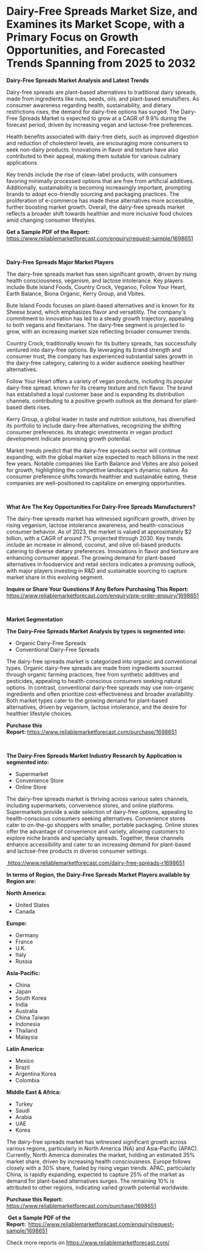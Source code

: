 <p><h1>Dairy-Free Spreads Market Size, and Examines its Market Scope, with a Primary Focus on Growth Opportunities, and Forecasted Trends Spanning from 2025 to 2032</h1></p><p><strong>Dairy-Free Spreads Market Analysis and Latest Trends</strong></p>
<p><p>Dairy-free spreads are plant-based alternatives to traditional dairy spreads, made from ingredients like nuts, seeds, oils, and plant-based emulsifiers. As consumer awareness regarding health, sustainability, and dietary restrictions rises, the demand for dairy-free options has surged. The Dairy-Free Spreads Market is expected to grow at a CAGR of 9.9% during the forecast period, driven by increasing vegan and lactose-free preferences. </p><p>Health benefits associated with dairy-free diets, such as improved digestion and reduction of cholesterol levels, are encouraging more consumers to seek non-dairy products. Innovations in flavor and texture have also contributed to their appeal, making them suitable for various culinary applications. </p><p>Key trends include the rise of clean-label products, with consumers favoring minimally processed options that are free from artificial additives. Additionally, sustainability is becoming increasingly important, prompting brands to adopt eco-friendly sourcing and packaging practices. The proliferation of e-commerce has made these alternatives more accessible, further boosting market growth. Overall, the dairy-free spreads market reflects a broader shift towards healthier and more inclusive food choices amid changing consumer lifestyles.</p></p>
<p><strong>Get a Sample PDF of the Report:&nbsp;</strong> <a href="https://www.reliablemarketforecast.com/enquiry/request-sample/1698651?utm_campaign=1888&utm_medium=2&utm_source=Github&utm_content=ia&utm_term=09012025&utm_id=dairy-free-spreads">https://www.reliablemarketforecast.com/enquiry/request-sample/1698651</a></p>
<p>&nbsp;</p>
<p><strong>Dairy-Free Spreads Major Market Players</strong></p>
<p><p>The dairy-free spreads market has seen significant growth, driven by rising health consciousness, veganism, and lactose intolerance. Key players include Bute Island Foods, Country Crock, Veganoo, Follow Your Heart, Earth Balance, Biona Organic, Kerry Group, and Vbites.</p><p>Bute Island Foods focuses on plant-based alternatives and is known for its Sheese brand, which emphasizes flavor and versatility. The company's commitment to innovation has led to a steady growth trajectory, appealing to both vegans and flexitarians. The dairy-free segment is projected to grow, with an increasing market size reflecting broader consumer trends.</p><p>Country Crock, traditionally known for its buttery spreads, has successfully ventured into dairy-free options. By leveraging its brand strength and consumer trust, the company has experienced substantial sales growth in the dairy-free category, catering to a wider audience seeking healthier alternatives.</p><p>Follow Your Heart offers a variety of vegan products, including its popular dairy-free spread, known for its creamy texture and rich flavor. The brand has established a loyal customer base and is expanding its distribution channels, contributing to a positive growth outlook as the demand for plant-based diets rises.</p><p>Kerry Group, a global leader in taste and nutrition solutions, has diversified its portfolio to include dairy-free alternatives, recognizing the shifting consumer preferences. Its strategic investments in vegan product development indicate promising growth potential.</p><p>Market trends predict that the dairy-free spreads sector will continue expanding, with the global market size expected to reach billions in the next few years. Notable companies like Earth Balance and Vbites are also poised for growth, highlighting the competitive landscape's dynamic nature. As consumer preference shifts towards healthier and sustainable eating, these companies are well-positioned to capitalize on emerging opportunities.</p></p>
<p>&nbsp;</p>
<p><strong>What Are The Key Opportunities For Dairy-Free Spreads Manufacturers?</strong></p>
<p><p>The dairy-free spreads market has witnessed significant growth, driven by rising veganism, lactose intolerance awareness, and health-conscious consumer behavior. As of 2023, the market is valued at approximately $2 billion, with a CAGR of around 7% projected through 2030. Key trends include an increase in almond, coconut, and olive oil-based products catering to diverse dietary preferences. Innovations in flavor and texture are enhancing consumer appeal. The growing demand for plant-based alternatives in foodservice and retail sectors indicates a promising outlook, with major players investing in R&D and sustainable sourcing to capture market share in this evolving segment.</p></p>
<p><strong>Inquire or Share Your Questions If Any Before Purchasing This Report:</strong> <a href="https://www.reliablemarketforecast.com/enquiry/pre-order-enquiry/1698651?utm_campaign=1888&utm_medium=2&utm_source=Github&utm_content=ia&utm_term=09012025&utm_id=dairy-free-spreads">https://www.reliablemarketforecast.com/enquiry/pre-order-enquiry/1698651</a></p>
<p>&nbsp;</p>
<p><strong>Market Segmentation</strong></p>
<p><strong>The Dairy-Free Spreads Market Analysis by types is segmented into:</strong></p>
<p><ul><li>Organic Dairy-Free Spreads</li><li>Conventional Dairy-Free Spreads</li></ul></p>
<p><p>The dairy-free spreads market is categorized into organic and conventional types. Organic dairy-free spreads are made from ingredients sourced through organic farming practices, free from synthetic additives and pesticides, appealing to health-conscious consumers seeking natural options. In contrast, conventional dairy-free spreads may use non-organic ingredients and often prioritize cost-effectiveness and broader availability. Both market types cater to the growing demand for plant-based alternatives, driven by veganism, lactose intolerance, and the desire for healthier lifestyle choices.</p></p>
<p><strong>Purchase this Report:&nbsp;</strong><a href="https://www.reliablemarketforecast.com/purchase/1698651?utm_campaign=1888&utm_medium=2&utm_source=Github&utm_content=ia&utm_term=09012025&utm_id=dairy-free-spreads">https://www.reliablemarketforecast.com/purchase/1698651</a></p>
<p>&nbsp;</p>
<p><strong>The Dairy-Free Spreads Market Industry Research by Application is segmented into:</strong></p>
<p><ul><li>Supermarket</li><li>Convenience Store</li><li>Online Store</li></ul></p>
<p><p>The dairy-free spreads market is thriving across various sales channels, including supermarkets, convenience stores, and online platforms. Supermarkets provide a wide selection of dairy-free options, appealing to health-conscious consumers seeking alternatives. Convenience stores cater to on-the-go shoppers with smaller, portable packaging. Online stores offer the advantage of convenience and variety, allowing customers to explore niche brands and specialty spreads. Together, these channels enhance accessibility and cater to an increasing demand for plant-based and lactose-free products in diverse consumer settings.</p></p>
<p><a href="https://www.reliablemarketforecast.com/dairy-free-spreads-r1698651?utm_campaign=1888&utm_medium=2&utm_source=Github&utm_content=ia&utm_term=09012025&utm_id=dairy-free-spreads">&nbsp;https://www.reliablemarketforecast.com/dairy-free-spreads-r1698651</a></p>
<p><strong>In terms of Region, the Dairy-Free Spreads Market Players available by Region are:</strong></p>
<p>
    <p> <strong> North America: </strong>
        <ul>
            <li>United States</li>
            <li>Canada</li>
        </ul>
        </p> 
    <p> <strong> Europe: </strong>
        <ul>
            <li>Germany</li>
            <li>France</li>
            <li>U.K.</li>
            <li>Italy</li>
            <li>Russia</li>
        </ul>
        </p> 
    <p> <strong> Asia-Pacific: </strong>
        <ul>
            <li>China</li>
            <li>Japan</li>
            <li>South Korea</li>
            <li>India</li>
            <li>Australia</li>
            <li>China Taiwan</li>
            <li>Indonesia</li>
            <li>Thailand</li>
            <li>Malaysia</li>
        </ul>
        </p> 
    <p> <strong> Latin America: </strong>
        <ul>
            <li>Mexico</li>
            <li>Brazil</li>
            <li>Argentina Korea</li>
            <li>Colombia</li>
        </ul>
        </p> 
    <p> <strong> Middle East & Africa: </strong>
        <ul>
            <li>Turkey</li>
            <li>Saudi</li>
            <li>Arabia</li>
            <li>UAE</li>
            <li>Korea</li>
        </ul>
    </p>
    </p>
<p><p>The dairy-free spreads market has witnessed significant growth across various regions, particularly in North America (NA) and Asia-Pacific (APAC). Currently, North America dominates the market, holding an estimated 35% market share, driven by increasing health consciousness. Europe follows closely with a 30% share, fueled by rising vegan trends. APAC, particularly China, is rapidly expanding, expected to capture 25% of the market as demand for plant-based alternatives surges. The remaining 10% is attributed to other regions, indicating varied growth potential worldwide.</p></p>
<p><strong>Purchase this Report: </strong><a href="https://www.reliablemarketforecast.com/purchase/1698651?utm_campaign=1888&utm_medium=2&utm_source=Github&utm_content=ia&utm_term=09012025&utm_id=dairy-free-spreads">https://www.reliablemarketforecast.com/purchase/1698651</a></p>
<p>&nbsp;<strong>Get a Sample PDF of the Report:&nbsp;&nbsp;</strong><a href="https://www.reliablemarketforecast.com/enquiry/request-sample/1698651?utm_campaign=1888&utm_medium=2&utm_source=Github&utm_content=ia&utm_term=09012025&utm_id=dairy-free-spreads">https://www.reliablemarketforecast.com/enquiry/request-sample/1698651</a></p>
<p><strong></strong></p>
<p>Check more reports on <a href="https://www.reliablemarketforecast.com/?utm_campaign=1888&utm_medium=2&utm_source=Github&utm_content=ia&utm_term=09012025&utm_id=dairy-free-spreads">https://www.reliablemarketforecast.com/</a></p>
